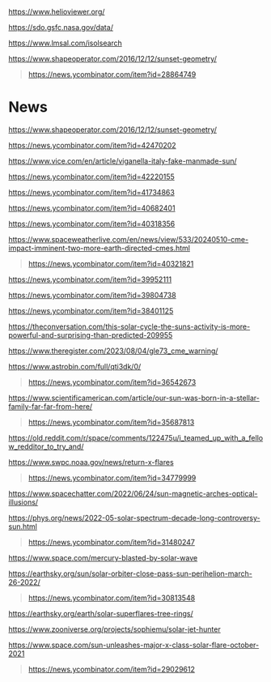 https://www.helioviewer.org/

https://sdo.gsfc.nasa.gov/data/

https://www.lmsal.com/isolsearch

https://www.shapeoperator.com/2016/12/12/sunset-geometry/
> https://news.ycombinator.com/item?id=28864749

# News
https://www.shapeoperator.com/2016/12/12/sunset-geometry/

https://news.ycombinator.com/item?id=42470202

https://www.vice.com/en/article/viganella-italy-fake-manmade-sun/

https://news.ycombinator.com/item?id=42220155

https://news.ycombinator.com/item?id=41734863

https://news.ycombinator.com/item?id=40682401

https://news.ycombinator.com/item?id=40318356

https://www.spaceweatherlive.com/en/news/view/533/20240510-cme-impact-imminent-two-more-earth-directed-cmes.html
> https://news.ycombinator.com/item?id=40321821

https://news.ycombinator.com/item?id=39952111

https://news.ycombinator.com/item?id=39804738

https://news.ycombinator.com/item?id=38401125

https://theconversation.com/this-solar-cycle-the-suns-activity-is-more-powerful-and-surprising-than-predicted-209955

https://www.theregister.com/2023/08/04/gle73_cme_warning/

https://www.astrobin.com/full/qti3dk/0/
> https://news.ycombinator.com/item?id=36542673

https://www.scientificamerican.com/article/our-sun-was-born-in-a-stellar-family-far-far-from-here/
> https://news.ycombinator.com/item?id=35687813

https://old.reddit.com/r/space/comments/122475u/i_teamed_up_with_a_fellow_redditor_to_try_and/

https://www.swpc.noaa.gov/news/return-x-flares
> https://news.ycombinator.com/item?id=34779999

https://www.spacechatter.com/2022/06/24/sun-magnetic-arches-optical-illusions/

https://phys.org/news/2022-05-solar-spectrum-decade-long-controversy-sun.html
> https://news.ycombinator.com/item?id=31480247

https://www.space.com/mercury-blasted-by-solar-wave

https://earthsky.org/sun/solar-orbiter-close-pass-sun-perihelion-march-26-2022/
> https://news.ycombinator.com/item?id=30813548

https://earthsky.org/earth/solar-superflares-tree-rings/

https://www.zooniverse.org/projects/sophiemu/solar-jet-hunter

https://www.space.com/sun-unleashes-major-x-class-solar-flare-october-2021
> https://news.ycombinator.com/item?id=29029612